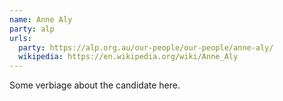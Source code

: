 ```yaml
---
name: Anne Aly
party: alp
urls:
  party: https://alp.org.au/our-people/our-people/anne-aly/
  wikipedia: https://en.wikipedia.org/wiki/Anne_Aly
---
```

Some verbiage about the candidate here.
